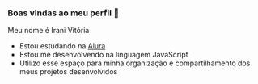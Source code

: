 ### Boas vindas ao meu perfil 💙

Meu nome é Irani Vitória

- Estou estudando na [Alura](https://www.alura.com.br) 
- Estou me desenvolvendo na linguagem JavaScript
- Utilizo esse espaço para minha organização e compartilhamento dos meus projetos desenvolvidos 
